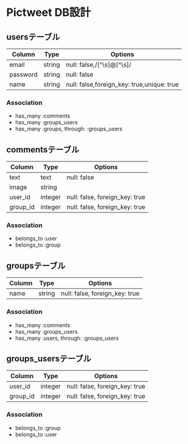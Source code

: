 
# Pictweet DB設計

## usersテーブル
|Column|Type|Options|
|------|----|-------|
|email|string|null: false,/[^\s]@[^\s]/|
|password|string|null: false|
|name|string|null: false,foreign_key: true,unique: true|
### Association
- has_many :comments
- has_many :groups_users
- has_many :groups, through: :groups_users

## commentsテーブル
|Column|Type|Options|
|------|----|-------|
|text|text|null: false|
|image|string||
|user_id|integer|null: false, foreign_key: true|
|group_id|integer|null: false, foreign_key: true|
### Association
- belongs_to :user
- belongs_to :group

## groupsテーブル
|Column|Type|Options|
|------|----|-------|
|name|string|null: false, foreign_key: true|
### Association
- has_many :comments
- has_many :groups_users
- has_many :users,  through: :groups_users

## groups_usersテーブル
|Column|Type|Options|
|------|----|-------|
|user_id|integer|null: false, foreign_key: true|
|group_id|integer|null: false, foreign_key: true|
### Association
- belongs_to :group
- belongs_to :user

